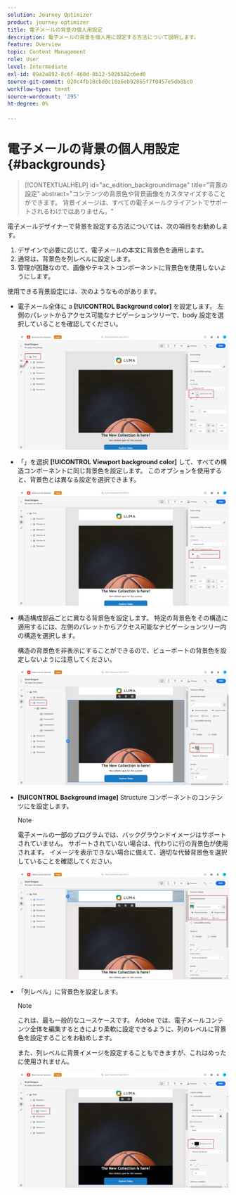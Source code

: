 ```yaml
---
solution: Journey Optimizer
product: journey optimizer
title: 電子メールの背景の個人用設定
description: 電子メールの背景を個人用に設定する方法について説明します。
feature: Overview
topic: Content Management
role: User
level: Intermediate
exl-id: 09a2e892-8c6f-460d-8b12-5026582c6ed0
source-git-commit: 020c4fb18cbd0c10a6eb92865f7f0457e5db8bc0
workflow-type: tm+mt
source-wordcount: '295'
ht-degree: 0%

---
```


# 電子メールの背景の個人用設定 {#backgrounds}

>[!CONTEXTUALHELP]
>id="ac_edition_backgroundimage"
>title="背景の設定"
>abstract="コンテンツの背景色や背景画像をカスタマイズすることができます。 背景イメージは、すべての電子メールクライアントでサポートされるわけではありません。"

電子メールデザイナーで背景を設定する方法については、次の項目をお勧めします。

1. デザインで必要に応じて、電子メールの本文に背景色を適用します。
1. 通常は、背景色を列レベルに設定します。
1. 管理が困難なので、画像やテキストコンポーネントに背景色を使用しないようにします。

使用できる背景設定には、次のようなものがあります。

* 電子メール全体に a **[!UICONTROL Background color]** を設定します。 左側のパレットからアクセス可能なナビゲーションツリーで、body 設定を選択していることを確認してください。

   ![](assets/background_1.png)

* 「」を選択 **[!UICONTROL Viewport background color]** して、すべての構造コンポーネントに同じ背景色を設定します。 このオプションを使用すると、背景色とは異なる設定を選択できます。

   ![](assets/background_2.png)

* 構造構成部品ごとに異なる背景色を設定します。 特定の背景色をその構造に適用するには、左側のパレットからアクセス可能なナビゲーションツリー内の構造を選択します。

   構造の背景色を非表示にすることができるので、ビューポートの背景色を設定しないように注意してください。

   ![](assets/background_3.png)

* **[!UICONTROL Background image]** Structure コンポーネントのコンテンツにを設定します。

   >[!NOTE]
   >
   >電子メールの一部のプログラムでは、バックグラウンドイメージはサポートされていません。 サポートされていない場合は、代わりに行の背景色が使用されます。 イメージを表示できない場合に備えて、適切な代替背景色を選択していることを確認してください。

   ![](assets/background_4.png)

* 「列レベル」に背景色を設定します。

   >[!NOTE]
   >
   >これは、最も一般的なユースケースです。 Adobe では、電子メールコンテンツ全体を編集するときにより柔軟に設定できるように、列のレベルに背景色を設定することをお勧めします。

   また、列レベルに背景イメージを設定することもできますが、これはめったに使用されません。

   ![](assets/background_5.png)
